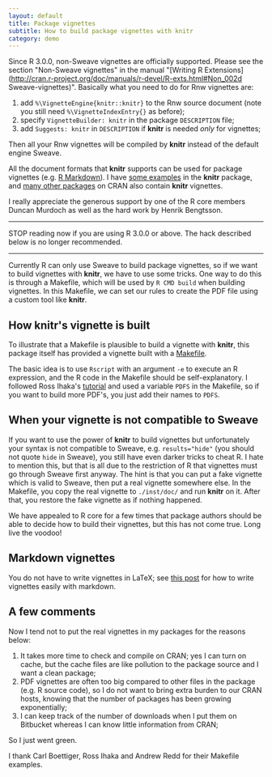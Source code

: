 ```yaml
---
layout: default
title: Package vignettes
subtitle: How to build package vignettes with knitr
category: demo
---
```


Since R 3.0.0, non-Sweave vignettes are officially supported. Please see the
section "Non-Sweave vignettes" in the manual "[Writing R
Extensions](http://cran.r-project.org/doc/manuals/r-devel/R-exts.html#Non_002d
Sweave-vignettes)". Basically what you need to do for Rnw vignettes are:

1. add `%\VignetteEngine{knitr::knitr}` to the Rnw source document (note you still need `%\VignetteIndexEntry{}` as before);
1. specify `VignetteBuilder: knitr` in the package `DESCRIPTION` file;
1. add `Suggests: knitr` in `DESCRIPTION` if **knitr** is needed _only_ for vignettes;

Then all your Rnw vignettes will be compiled by **knitr** instead of the
default engine Sweave.

All the document formats that **knitr** supports can be used for package
vignettes (e.g. [R
Markdown](http://www.rstudio.com/ide/docs/authoring/using_markdown)). I have
[some examples](https://github.com/yihui/knitr/blob/master/vignettes/) in
the **knitr** package, and [many other
packages](https://gist.github.com/yihui/7698648) on CRAN also contain
**knitr** vignettes.

I really appreciate the generous support by one of the R core members Duncan
Murdoch as well as the hard work by Henrik Bengtsson.

---

STOP reading now if you are using R 3.0.0 or above. The hack described below
is no longer recommended.

---

Currently R can only use Sweave to build package vignettes, so if we want to
build vignettes with **knitr**, we have to use some tricks. One way to do
this is through a Makefile, which will be used by `R CMD build` when
building vignettes. In this Makefile, we can set our rules to create the PDF
file using a custom tool like **knitr**.

## How knitr's vignette is built

To illustrate that a Makefile is plausible to build a vignette with **knitr**,
this package itself has provided a vignette built with a
[Makefile](https://github.com/yihui/knitr/blob/7eb34104/inst/doc/Makefile).

The basic idea is to use `Rscript` with an argument `-e` to execute an R
expression, and the R code in the Makefile should be self-explanatory. I
followed Ross Ihaka's
[tutorial](http://www.stat.auckland.ac.nz/~stat782/downloads/make-tutorial.pdf)
and used a variable `PDFS` in the Makefile, so if you want to build more
PDF's, you just add their names to `PDFS`.

## When your vignette is not compatible to Sweave

If you want to use the power of **knitr** to build vignettes but
unfortunately your syntax is not compatible to Sweave, e.g. `results="hide"`
(you should not quote `hide` in Sweave), you still have even darker tricks
to cheat R. I hate to mention this, but that is all due to the restriction
of R that vignettes must go through Sweave first anyway. The hint is that
you can put a fake vignette which is valid to Sweave, then put a real
vignette somewhere else. In the Makefile, you copy the real vignette to
`./inst/doc/` and run **knitr** on it. After that, you restore the fake
vignette as if nothing happened.

We have appealed to R core for a few times that package authors should be
able to decide how to build their vignettes, but this has not come true.
Long live the voodoo!

## Markdown vignettes

You do not have to write vignettes in LaTeX; see [this
post](/en/2012/09/r-package-markdown-vignettes/) for how to write vignettes
easily with markdown.

## A few comments

Now I tend not to put the real vignettes in my packages for the reasons below:

1. It takes more time to check and compile on CRAN; yes I can turn on cache,
  but the cache files are like pollution to the package source and I want a
  clean package;
1. PDF vignettes are often too big compared to other files in the package
 (e.g. R source code), so I do not want to bring extra burden to our CRAN
 hosts, knowing that the number of packages has been growing exponentially;
1. I can keep track of the number of downloads when I put them on Bitbucket
  whereas I can know little information from CRAN;

So I just went green.

I thank Carl Boettiger, Ross Ihaka and Andrew Redd for their Makefile examples.
